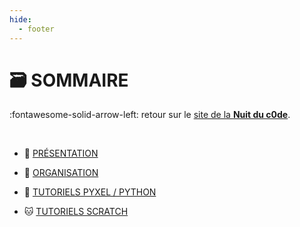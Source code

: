 ```yaml
---
hide:
  - footer
---
```


# 🗃️ SOMMAIRE

:fontawesome-solid-arrow-left: retour sur le [site de la **Nuit du c0de**](https://www.nuitducode.net/).

<br />


* 📑 [PRÉSENTATION](01-presentation/)

* 🧩 [ORGANISATION](02-organisation/)

* 🐍 [TUTORIELS PYXEL / PYTHON](PYTHON/01-presentation/)

* 🐱 [TUTORIELS SCRATCH](SCRATCH/01-introduction/)

<br /><br /><br /><br /><br /><br /><br /><br /><br /><br />
